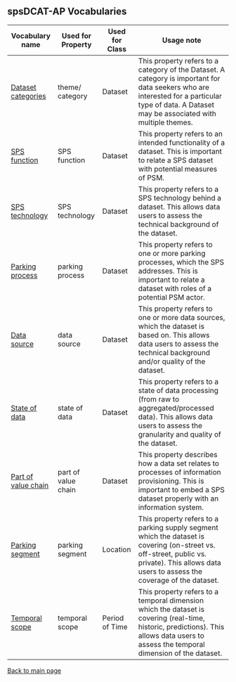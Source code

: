 ## spsDCAT-AP Vocabularies

Vocabulary name | Used for Property | Used for Class | Usage note
--------------- | ----------------- | -------------- | ----------
[Dataset categories](https://peterlubrich.github.io/spsDCAT-AP/vocabularies/datasetCategories) | theme/ category | Dataset | This property refers to a category of the Dataset. A category is important for data seekers who are interested for a particular type of data. A Dataset may be associated with multiple themes. 
[SPS function](https://peterlubrich.github.io/spsDCAT-AP/vocabularies/spsFunction) | SPS function | Dataset | This property refers to an intended functionality of a dataset. This is important to relate a SPS dataset with potential measures of PSM.
[SPS technology](https://peterlubrich.github.io/spsDCAT-AP/vocabularies/spsTechnology) | SPS technology | Dataset | This property refers to a SPS technology behind a dataset. This allows data users to assess the technical background of the dataset.
[Parking process](https://peterlubrich.github.io/spsDCAT-AP/vocabularies/parkingProcess) | parking process | Dataset | This property refers to one or more parking processes, which the SPS addresses. This is important to relate a dataset with roles of a potential PSM actor. 
[Data source](https://peterlubrich.github.io/spsDCAT-AP/vocabularies/dataSource) | data source | Dataset | This property refers to one or more data sources, which the dataset is based on. This allows data users to assess the technical background and/or quality of the dataset.
[State of data](https://peterlubrich.github.io/spsDCAT-AP/vocabularies/stateOfData) | state of data | Dataset | This property refers to a state of data processing (from raw to aggregated/processed data). This allows data users to assess the granularity and quality of the dataset.
[Part of value chain](https://peterlubrich.github.io/spsDCAT-AP/vocabularies/partOfValueChain) | part of value chain | Dataset | This property describes how a data set relates to processes of information provisioning. This is important to embed a SPS dataset properly with an information system.
[Parking segment](https://peterlubrich.github.io/spsDCAT-AP/vocabularies/parkingSegment) | parking segment | Location | This property refers to a parking supply segment which the dataset is covering (on-street vs. off-street, public vs. private). This allows data users to assess the coverage of the dataset.
[Temporal scope](https://peterlubrich.github.io/spsDCAT-AP/vocabularies/temporalScope) | temporal scope | Period of Time | This property refers to a temporal dimension which the dataset is covering (real-time, historic, predictions). This allows data users to assess the temporal dimension of the dataset.




[Back to main page](https://peterlubrich.github.io/spsDCAT-AP/)

